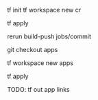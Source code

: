 tf init
tf workspace new cr

tf apply

rerun build-push jobs/commit

git checkout apps

tf workspace new apps

tf apply


TODO: tf out app links